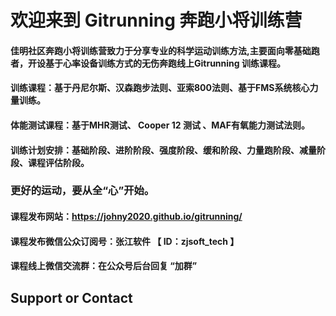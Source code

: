 # 欢迎来到 Gitrunning 奔跑小将训练营
#### 佳明社区奔跑小将训练营致力于分享专业的科学运动训练方法,主要面向零基础跑者，开设基于心率设备训练方式的无伤奔跑线上Gitrunning 训练课程。
#### 训练课程：基于丹尼尔斯、汉森跑步法则、亚索800法则、基于FMS系统核心力量训练。
#### 体能测试课程：基于MHR测试、 Cooper 12 测试 、MAF有氧能力测试法则。
#### 训练计划安排：基础阶段、进阶阶段、强度阶段、缓和阶段、力量跑阶段、减量阶段、课程评估阶段。

### 更好的运动，要从全“心”开始。
#### 课程发布网站：https://johny2020.github.io/gitrunning/
#### 课程发布微信公众订阅号：张江软件 【 ID：zjsoft_tech 】
#### 课程线上微信交流群：在公众号后台回复 “加群” 
## Support or Contact
